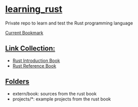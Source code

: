 # <ins>learning_rust</ins>
Private repo to learn and test the Rust programming language

[Current Bookmark](https://doc.rust-lang.org/book/ch04-01-what-is-ownership.html#the-string-type)

## <ins>Link Collection:</ins>
- [Rust Introduction Book](https://doc.rust-lang.org/book/)
- [Rust Reference Book](https://doc.rust-lang.org/reference/introduction.html)

## <ins>Folders</ins>
- extern/book: sources from the rust book
- projects/*: example projects from the rust book

